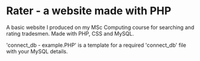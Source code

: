 # Rater - a website made with PHP
A basic website I produced on my MSc Computing course for searching and rating tradesmen. Made with PHP, CSS and MySQL.

'connect_db - example.PHP' is a template for a required 'connect_db' file with your MySQL details.
